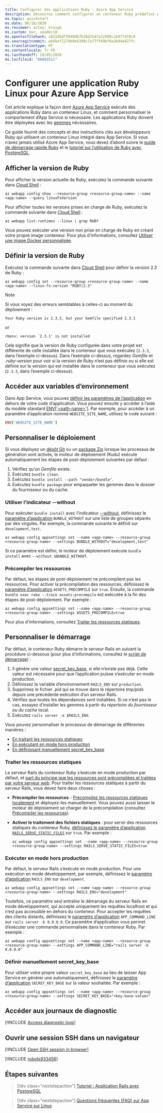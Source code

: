 ```yaml
---
title: Configurer des applications Ruby - Azure App Service
description: Découvrez comment configurer un conteneur Ruby prédéfini pour votre application. Cet article présente les tâches de configuration les plus courantes.
ms.topic: quickstart
ms.date: 06/18/2020
ms.reviewer: astay; kraigb
ms.custom: mvc, seodec18
ms.openlocfilehash: c822dbdf9940db7b38d354fa32906c16977df0c0
ms.sourcegitcommit: eb6bef1274b9e6390c7a77ff69bf6a3b94e827fc
ms.translationtype: HT
ms.contentlocale: fr-FR
ms.lasthandoff: 10/05/2020
ms.locfileid: "88083511"
---
```

# <a name="configure-a-linux-ruby-app-for-azure-app-service"></a>Configurer une application Ruby Linux pour Azure App Service

Cet article explique la façon dont [Azure App Service](overview.md) exécute des applications Ruby dans un conteneur Linux, et comment personnaliser le comportement d’App Service si nécessaire. Les applications Ruby doivent être déployées avec les [gemmes](https://rubygems.org/gems) nécessaires.

Ce guide fournit des concepts et des instructions clés aux développeurs Ruby qui utilisent un conteneur Linux intégré dans App Service. Si vous n’avez jamais utilisé Azure App Service, vous devez d’abord suivre le [guide de démarrage rapide Ruby](quickstart-ruby.md) et le [tutoriel sur l’utilisation de Ruby avec PostgreSQL](tutorial-ruby-postgres-app.md).

## <a name="show-ruby-version"></a>Afficher la version de Ruby

Pour afficher la version actuelle de Ruby, exécutez la commande suivante dans [Cloud Shell](https://shell.azure.com) :

```azurecli-interactive
az webapp config show --resource-group <resource-group-name> --name <app-name> --query linuxFxVersion
```

Pour afficher toutes les versions prises en charge de Ruby, exécutez la commande suivante dans [Cloud Shell](https://shell.azure.com) :

```azurecli-interactive
az webapp list-runtimes --linux | grep RUBY
```

Vous pouvez exécuter une version non prise en charge de Ruby en créant votre propre image conteneur. Pour plus d’informations, consultez [Utiliser une image Docker personnalisée](tutorial-custom-container.md?pivots=container-linux).

## <a name="set-ruby-version"></a>Définir la version de Ruby

Exécutez la commande suivante dans [Cloud Shell](https://shell.azure.com) pour définir la version 2.3 de Ruby :

```azurecli-interactive
az webapp config set --resource-group <resource-group-name> --name <app-name> --linux-fx-version "RUBY|2.3"
```

> [!NOTE]
> Si vous voyez des erreurs semblables à celles-ci au moment du déploiement :
> ```
> Your Ruby version is 2.3.3, but your Gemfile specified 2.3.1
> ```
> or
> ```
> rbenv: version `2.3.1' is not installed
> ```
> Cela signifie que la version de Ruby configurée dans votre projet est différente de celle installée dans le conteneur que vous exécutez (`2.3.3`, dans l’exemple ci-dessus). Dans l’exemple ci-dessus, regardez *Gemfile* et *.ruby-version* pour voir si la version de Ruby n’est pas définie ou si elle est définie sur la version qui est installée dans le conteneur que vous exécutez (`2.3.3`, dans l’exemple ci-dessus).

## <a name="access-environment-variables"></a>Accéder aux variables d’environnement

Dans App Service, vous pouvez [définir les paramètres de l’application](configure-common.md#configure-app-settings) en dehors de votre code d’application. Vous pouvez ensuite y accéder à l’aide du modèle standard [ENV['\<path-name>']](https://ruby-doc.org/core-2.3.3/ENV.html). Par exemple, pour accéder à un paramètre d’application nommé `WEBSITE_SITE_NAME`, utilisez le code suivant :

```ruby
ENV['WEBSITE_SITE_NAME']
```

## <a name="customize-deployment"></a>Personnaliser le déploiement

Si vous déployez un [dépôt Git](deploy-local-git.md) ou un [package Zip](deploy-zip.md) lorsque les processus de génération sont activés, le moteur de déploiement (Kudu) exécute automatiquement les étapes de post-déploiement suivantes par défaut :

1. Vérifiez qu’un *Gemfile* existe.
1. Exécutez `bundle clean`. 
1. Exécutez `bundle install --path "vendor/bundle"`.
1. Exécutez `bundle package` pour empaqueter les gemmes dans le dossier du fournisseur ou du cache.

### <a name="use---without-flag"></a>Utiliser l’indicateur --without

Pour exécuter `bundle install` avec l’indicateur [--without](https://bundler.io/man/bundle-install.1.html), définissez le [paramètre d’application](configure-common.md#configure-app-settings) `BUNDLE_WITHOUT` sur une liste de groupes séparés par des virgules. Par exemple, la commande suivante le définit sur `development,test`.

```azurecli-interactive
az webapp config appsettings set --name <app-name> --resource-group <resource-group-name> --settings BUNDLE_WITHOUT="development,test"
```

Si ce paramètre est défini, le moteur de déploiement exécute `bundle install` avec `--without $BUNDLE_WITHOUT`.

### <a name="precompile-assets"></a>Précompiler les ressources

Par défaut, les étapes de post-déploiement ne précompilent pas les ressources. Pour activer la précompilation des ressources, définissez le [paramètre d’application](configure-common.md#configure-app-settings) `ASSETS_PRECOMPILE` sur `true`. Ensuite, la commande `bundle exec rake --trace assets:precompile` est exécutée à la fin des étapes de post-déploiement. Par exemple :

```azurecli-interactive
az webapp config appsettings set --name <app-name> --resource-group <resource-group-name> --settings ASSETS_PRECOMPILE=true
```

Pour plus d’informations, consultez [Traiter les ressources statiques](#serve-static-assets).

## <a name="customize-start-up"></a>Personnaliser le démarrage

Par défaut, le conteneur Ruby démarre le serveur Rails en suivant la procédure ci-dessous (pour plus d’informations, consultez le [script de démarrage](https://github.com/Azure-App-Service/ruby/blob/master/2.3.8/startup.sh)) :

1. Il génère une valeur [secret_key_base](https://edgeguides.rubyonrails.org/security.html#environmental-security), si elle n’existe pas déjà. Cette valeur est nécessaire pour que l’application puisse s’exécuter en mode production.
1. Définissez la variable d’environnement `RAILS_ENV` sur `production`.
1. Supprimez le fichier *.pid* qui se trouve dans le répertoire *tmp/pids* depuis une précédente exécution d’un serveur Rails.
1. Vérifiez que toutes les dépendances sont installées. Si ce n’est pas le cas, essayez d’installer les gemmes à partir du *répertoire du fournisseur ou du cache* local.
1. Exécutez `rails server -e $RAILS_ENV`.

Vous pouvez personnaliser le processus de démarrage de différentes manières :

- [En traitant les ressources statiques](#serve-static-assets)
- [En exécutant en mode hors production](#run-in-non-production-mode)
- [En définissant manuellement secret_key_base](#set-secret_key_base-manually)

### <a name="serve-static-assets"></a>Traiter les ressources statiques

Le serveur Rails du conteneur Ruby s’exécute en mode production par défaut, et [part du principe que les ressources sont précompilées et traitées par votre serveur web](https://guides.rubyonrails.org/asset_pipeline.html#in-production). Pour traiter les ressources statiques à partir du serveur Rails, vous devez faire deux choses :

- **Précompiler les ressources** - [Précompilez les ressources statiques localement](https://guides.rubyonrails.org/asset_pipeline.html#local-precompilation) et déployez-les manuellement. Vous pouvez aussi laisser le moteur de déploiement se charger de la précompilation (consultez [Précompiler les ressources](#precompile-assets)).
- **Activer le traitement des fichiers statiques** : pour servir des ressources statiques du conteneur Ruby, [définissez le paramètre d’application `RAILS_SERVE_STATIC_FILES`](configure-common.md#configure-app-settings) sur `true`. Par exemple :

    ```azurecli-interactive
    az webapp config appsettings set --name <app-name> --resource-group <resource-group-name> --settings RAILS_SERVE_STATIC_FILES=true
    ```

### <a name="run-in-non-production-mode"></a>Exécuter en mode hors production

Par défaut, le serveur Rails s’exécute en mode production. Pour une exécution en mode développement, par exemple, définissez le [paramètre d’application](configure-common.md#configure-app-settings) `RAILS_ENV` sur `development`.

```azurecli-interactive
az webapp config appsettings set --name <app-name> --resource-group <resource-group-name> --settings RAILS_ENV="development"
```

Toutefois, ce paramètre seul entraîne le démarrage du serveur Rails en mode développement, qui accepte uniquement les requêtes localhost et qui n’est pas accessible en dehors du conteneur. Pour accepter les requêtes des clients distants, définissez le [paramètre d’application](configure-common.md#configure-app-settings) `APP_COMMAND_LINE` sur `rails server -b 0.0.0.0`. Ce paramètre d’application vous permet d’exécuter une commande personnalisée dans le conteneur Ruby. Par exemple :

```azurecli-interactive
az webapp config appsettings set --name <app-name> --resource-group <resource-group-name> --settings APP_COMMAND_LINE="rails server -b 0.0.0.0"
```

### <a name="set-secret_key_base-manually"></a><a name="set-secret_key_base-manually"></a> Définir manuellement secret_key_base

Pour utiliser votre propre valeur `secret_key_base` au lieu de laisser App Service en générer une automatiquement, définissez le [paramètre d’application](configure-common.md#configure-app-settings) `SECRET_KEY_BASE` sur la valeur souhaitée. Par exemple :

```azurecli-interactive
az webapp config appsettings set --name <app-name> --resource-group <resource-group-name> --settings SECRET_KEY_BASE="<key-base-value>"
```

## <a name="access-diagnostic-logs"></a>Accéder aux journaux de diagnostic

[!INCLUDE [Access diagnostic logs](../../includes/app-service-web-logs-access-no-h.md)]

## <a name="open-ssh-session-in-browser"></a>Ouvrir une session SSH dans un navigateur

[!INCLUDE [Open SSH session in browser](../../includes/app-service-web-ssh-connect-builtin-no-h.md)]

[!INCLUDE [robots933456](../../includes/app-service-web-configure-robots933456.md)]

## <a name="next-steps"></a>Étapes suivantes

> [!div class="nextstepaction"]
> [Tutoriel : Application Rails avec PostgreSQL](tutorial-ruby-postgres-app.md)

> [!div class="nextstepaction"]
> [Questions fréquentes (FAQ) sur App Service sur Linux](faq-app-service-linux.md)

